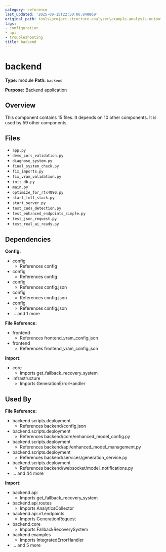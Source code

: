```yaml
---
category: reference
last_updated: '2025-09-15T22:50:00.840869'
original_path: tools\project-structure-analyzer\example-analysis-output\documentation\component_backend.md
tags:
- configuration
- api
- troubleshooting
title: backend
---
```


# backend

**Type:** module
**Path:** `backend`

**Purpose:** Backend application



## Overview

This component contains 15 files.
It depends on 10 other components.
It is used by 59 other components.

## Files

- `app.py`
- `demo_cors_validation.py`
- `diagnose_system.py`
- `final_system_check.py`
- `fix_imports.py`
- `fix_vram_validation.py`
- `init_db.py`
- `main.py`
- `optimize_for_rtx4080.py`
- `start_full_stack.py`
- `start_server.py`
- `test_cuda_detection.py`
- `test_enhanced_endpoints_simple.py`
- `test_json_request.py`
- `test_real_ai_ready.py`

## Dependencies

**Config:**
- config
  - References config
- config
  - References config
- config
  - References config.json
- config
  - References config.json
- config
  - References config.json
- ... and 1 more

**File Reference:**
- frontend
  - References frontend_vram_config.json
- frontend
  - References frontend_vram_config.json

**Import:**
- core
  - Imports get_fallback_recovery_system
- infrastructure
  - Imports GenerationErrorHandler


## Used By

**File Reference:**
- backend.scripts.deployment
  - References backend/config.json
- backend.scripts.deployment
  - References backend/core/enhanced_model_config.py
- backend.scripts.deployment
  - References backend/api/enhanced_model_management.py
- backend.scripts.deployment
  - References backend/services/generation_service.py
- backend.scripts.deployment
  - References backend/websocket/model_notifications.py
- ... and 44 more

**Import:**
- backend.api
  - Imports get_fallback_recovery_system
- backend.api.routes
  - Imports AnalyticsCollector
- backend.api.v1.endpoints
  - Imports GenerationRequest
- backend.core
  - Imports FallbackRecoverySystem
- backend.examples
  - Imports IntegratedErrorHandler
- ... and 5 more

